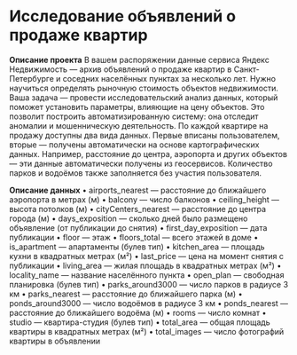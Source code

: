 # Исследование объявлений о продаже квартир
**Описание проекта**
В вашем распоряжении данные сервиса Яндекс Недвижимость — архив объявлений о продаже квартир в Санкт-Петербурге и соседних населённых пунктах за несколько лет. Нужно научиться определять рыночную стоимость объектов недвижимости. Ваша задача — провести исследовательский анализ данных, который поможет установить параметры, влияющие на цену объектов. Это позволит построить автоматизированную систему: она отследит аномалии и мошенническую деятельность. 
По каждой квартире на продажу доступны два вида данных. Первые вписаны пользователем, вторые — получены автоматически на основе картографических данных. Например, расстояние до центра, аэропорта и других объектов — эти данные автоматически получены из геосервисов. Количество парков и водоёмов также заполняется без участия пользователя. 

**Описание данных**
•	airports_nearest — расстояние до ближайшего аэропорта в метрах (м)
•	balcony — число балконов
•	ceiling_height — высота потолков (м)
•	cityCenters_nearest — расстояние до центра города (м)
•	days_exposition — сколько дней было размещено объявление (от публикации до снятия)
•	first_day_exposition — дата публикации
•	floor — этаж
•	floors_total — всего этажей в доме
•	is_apartment — апартаменты (булев тип)
•	kitchen_area — площадь кухни в квадратных метрах (м²)
•	last_price — цена на момент снятия с публикации
•	living_area — жилая площадь в квадратных метрах (м²)
•	locality_name — название населённого пункта
•	open_plan — свободная планировка (булев тип)
•	parks_around3000 — число парков в радиусе 3 км
•	parks_nearest — расстояние до ближайшего парка (м)
•	ponds_around3000 — число водоёмов в радиусе 3 км
•	ponds_nearest — расстояние до ближайшего водоёма (м)
•	rooms — число комнат
•	studio — квартира-студия (булев тип)
•	total_area — общая площадь квартиры в квадратных метрах (м²)
•	total_images — число фотографий квартиры в объявлении
